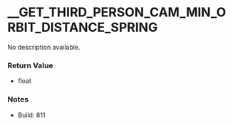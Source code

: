 # __GET_THIRD_PERSON_CAM_MIN_ORBIT_DISTANCE_SPRING

No description available.

### Return Value
* float

### Notes
* Build: 811

